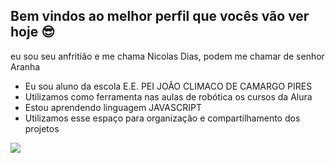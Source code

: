 Bem vindos ao melhor perfil que vocês vão ver hoje 😎
-
eu sou seu anfritião e me chama Nicolas Dias, podem me chamar de senhor Aranha

- Eu sou aluno da escola E.E. PEI JOÃO CLIMACO DE CAMARGO PIRES
- Utilizamos como ferramenta nas aulas de robótica os cursos da Alura
- Estou aprendendo linguagem JAVASCRIPT
- Utilizamos esse espaço para organização e compartilhamento dos projetos

![](https://media1.tenor.com/m/0SUomFMYna8AAAAd/darth-vader-vader.gif)
